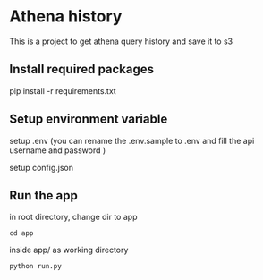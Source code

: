 
# Athena history

This is a project to get athena query history and save it to s3 <br />


## Install required packages

pip install -r requirements.txt


## Setup environment variable 

setup .env (you can rename the .env.sample to .env and fill the api username and password )  <br />

setup config.json


## Run the app 

in root directory, change dir to app 

```cd app```

inside app/ as working directory

```python run.py```
